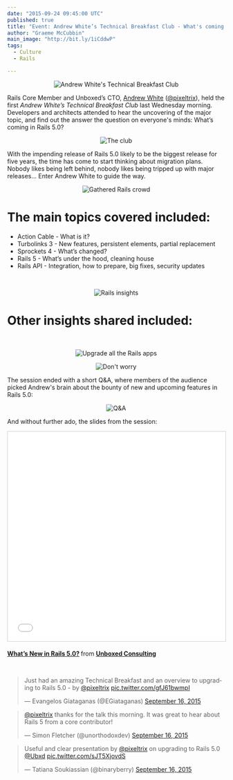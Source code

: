 ```yaml
---
date: "2015-09-24 09:45:00 UTC"
published: true
title: "Event: Andrew White’s Technical Breakfast Club - What's coming in Rails 5.0?"
author: "Graeme McCubbin"
main_image: "http://bit.ly/1iCddwP"
tags:
  - Culture
  - Rails

---
```


<p align="center"><img src="http://bit.ly/1OwlrTj" alt="Andrew White's Technical Breakfast Club"></p>

Rails Core Member and Unboxed’s CTO, [Andrew White](/people/andrew-white) ([@pixeltrix](https://twitter.com/pixeltrix)), held the first <i>Andrew White’s Technical Breakfast Club</i> last Wednesday morning. Developers and architects attended to hear the uncovering of the major topic, and find out the answer the question on everyone's minds: What’s coming in Rails 5.0?<br/>

<p align="center"><img src="http://bit.ly/1KqdYTO" alt="The club"></p>

With the impending release of Rails 5.0 likely to be the biggest release for five years, the time has come to start thinking about migration plans. Nobody likes being left behind, nobody likes being tripped up with major releases… Enter Andrew White to guide the way.<br/>

<p align="center"><img src="http://bit.ly/1LCFYQM" alt="Gathered Rails crowd"></p>

<h1>The main topics covered included:</h1>

*  Action Cable - What is it?<br/>
* Turbolinks 3 - New features, persistent elements, partial replacement<br/>
* Sprockets 4 - What’s changed?<br/>
* Rails 5 - What’s under the hood, cleaning house<br/>
* Rails API - Integration, how to prepare, big fixes, security updates<br/>
<br/>

<p align="center"><img src="http://bit.ly/1QtbGUg" alt="Rails insights"></p>

<h1>Other insights shared included:</h1><br/>

<p align="center"><img src="http://bit.ly/1FaJcOX" alt="Upgrade all the Rails apps"></p>
<p align="center"><img src="http://bit.ly/1j2Mv0s" alt="Don't worry"></p>

The session ended with a short Q&A, where members of the audience picked Andrew's brain about the bounty of new and upcoming features in Rails 5.0:</br>

<p align="center"><img src="http://bit.ly/1iCddwP" alt="Q&A"></p>

And without further ado, the slides from the session:<br/>

<p align="center"><iframe src="//www.slideshare.net/slideshow/embed_code/key/4Ha1TBORfxdJH4" width="595" height="485" frameborder="0" marginwidth="0" marginheight="0" scrolling="no" style="border:1px solid #CCC; border-width:1px; margin-bottom:5px; max-width: 100%;" allowfullscreen> </iframe> <div style="margin-bottom:5px"> <strong> <a href="//www.slideshare.net/UBXD/whats-new-in-rails-50" title="What’s New in Rails 5.0?" target="_blank">What’s New in Rails 5.0?</a> </strong> from <strong><a href="//www.slideshare.net/UBXD" target="_blank">Unboxed Consulting</a></strong> </div></p>
<br/>

<blockquote class="twitter-tweet tw-align-center"><p lang="en" dir="ltr">Just had an amazing Technical Breakfast and an overview to upgrading to Rails 5.0 - by <a href="https://twitter.com/pixeltrix">@pixeltrix</a> <a href="http://t.co/gfJ61bwmpI">pic.twitter.com/gfJ61bwmpI</a></p>&mdash; Evangelos Giataganas (@EGiataganas) <a href="https://twitter.com/EGiataganas/status/644088078840262656">September 16, 2015</a></blockquote> <script async src="//platform.twitter.com/widgets.js" charset="utf-8"></script></p>

<blockquote class="twitter-tweet tw-align-center"><p lang="en" dir="ltr"><a href="https://twitter.com/pixeltrix">@pixeltrix</a> thanks for the talk this morning. It was great to hear about Rails 5 from a core contributor!</p>&mdash; Simon Fletcher (@unorthodoxdev) <a href="https://twitter.com/unorthodoxdev/status/644093078366720001">September 16, 2015</a></blockquote> <script async src="//platform.twitter.com/widgets.js" charset="utf-8"></script></p>

<blockquote class="twitter-tweet tw-align-center"><p lang="en" dir="ltr">Useful and clear presentation by <a href="https://twitter.com/pixeltrix">@pixeltrix</a> on upgrading to Rails 5.0 <a href="https://twitter.com/Ubxd">@Ubxd</a> <a href="http://t.co/sJT5XjovdS">pic.twitter.com/sJT5XjovdS</a></p>&mdash; Tatiana Soukiassian (@binaryberry) <a href="https://twitter.com/binaryberry/status/644082438185074688">September 16, 2015</a></blockquote> <script async src="//platform.twitter.com/widgets.js" charset="utf-8"></script></p>
